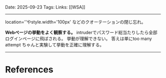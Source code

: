 Date: 2025-09-23
Tags: 
Links: [[WSA]]

***

location=''やstyle.width='100px'
などのクオーテーションの閉じ忘れ。

**Webページの挙動をよく観察する。**
intruderでパスワード総当たりしたら全部ログインページに飛ばされる。
挙動が理解できない。
答えは単にtoo many attempt
ちゃんと実験して挙動を正確に理解する。




***
# References